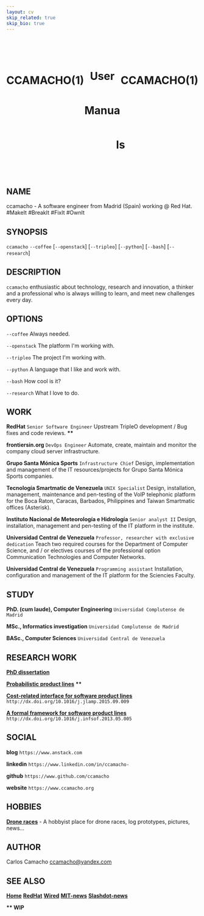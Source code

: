 ```yaml
---
layout: cv
skip_related: true
skip_bio: true
---
```


<br/>
<div id="cv-header">
   <div style="float: left"><h1>CCAMACHO(1)</h1></div>
   <div style="float: right"><h1>CCAMACHO(1)</h1></div>
   <div style="margin: 0 auto; width: 600px;text-align: center;vertical-align: middle;line-height: 90px;"><h1>User Manuals</h1></div>
</div>
<br/>

NAME
----

ccamacho - A software engineer from Madrid (Spain) working @ Red Hat. #MakeIt #BreakIt #FixIt #OwnIt

SYNOPSIS
--------

`ccamacho` `--coffee` [`--openstack`] [`--tripleo`] [`--python`] [`--bash`] [`--research`]

DESCRIPTION
-----------

`ccamacho` enthusiastic about technology, research and innovation,
a thinker and a professional who is always willing to learn, and
meet new challenges every day.

OPTIONS
-------

`--coffee`
  Always needed.

`--openstack`
  The platform I'm working with.

`--tripleo`
  The project I'm working with.

`--python`
  A language that I like and work with.

`--bash`
  How cool is it?

`--research`
  What I love to do.

WORK
----

**RedHat** `Senior Software Engineer` Upstream TripleO development / Bug fixes and code reviews. **\*\***

**frontiersin.org** `DevOps Engineer` Automate, create, maintain and monitor the company cloud server infrastructure.

**Grupo Santa Mónica Sports** `Infrastructure Chief` Design, implementation and management of the IT resources/projects for Grupo Santa Mónica Sports companies.

**Tecnología Smartmatic de Venezuela** `UNIX Specialist` Design, installation, management, maintenance and pen-testing of the VoIP telephonic platform for the Boca Raton, Caracas, Barbados, Philippines and Taiwan Smartmatic offices (Asterisk).

**Instituto Nacional de Meteorología e Hidrología** `Senior analyst II` Design, installation, management and pen-testing of the IT platform in the institute.

**Universidad Central de Venezuela** `Professor, researcher with exclusive dedication` Teach two required courses for the Department of Computer Science, and / or electives courses of the professional option Communication Technologies and Computer Networks.

**Universidad Central de Venezuela** `Programming assistant` Installation, configuration and management of the IT platform for the Sciencies Faculty.

STUDY
-----

**PhD. (cum laude), Computer Engineering** `Universidad Complutense de Madrid`

**MSc., Informatics investigation** `Universidad Complutense de Madrid`

**BASc., Computer Sciences** `Universidad Central de Venezuela`

RESEARCH WORK
-------------

**[PhD dissertation](http://www.ccamacho.org/phd/)**

**[Probabilistic product lines](http://www.ccamacho.org/phd/resources/03_probabilistic_software_product_lines.pdf)** **\*\***

**[Cost-related interface for software product lines](http://www.ccamacho.org/phd/resources/02_cost-related_interface_for_software_product_lines.pdf)** ``http://dx.doi.org/10.1016/j.jlamp.2015.09.009``

**[A formal framework for software product lines](http://www.ccamacho.org/phd/resources/01_a_formal_framework_for_software_product_lines.pdf)** ``http://dx.doi.org/10.1016/j.infsof.2013.05.005``

SOCIAL
------

**blog** `https://www.anstack.com`

**linkedin** `https://www.linkedin.com/in/ccamacho-`

**github** `https://www.github.com/ccamacho`

**website** `https://www.ccamacho.org`

HOBBIES
------

**[Drone races](http://www.formulad.org/)** - A hobbyist place for drone races, log prototypes, pictures, news... 

AUTHOR
------

Carlos Camacho <ccamacho@yandex.com>

SEE ALSO
--------

**[Home](http://www.ccamacho.org)** **[RedHat](https://www.redhat.com)** **[Wired](https://www.wired.com)** **[MIT-news](http://news.mit.edu/)** **[Slashdot-news](https://developers.slashdot.org/)**

**\*\* WIP**
